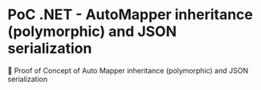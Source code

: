 # PoC .NET - AutoMapper inheritance (polymorphic) and JSON serialization

🔬 Proof of Concept of Auto Mapper inheritance (polymorphic) and JSON serialization
